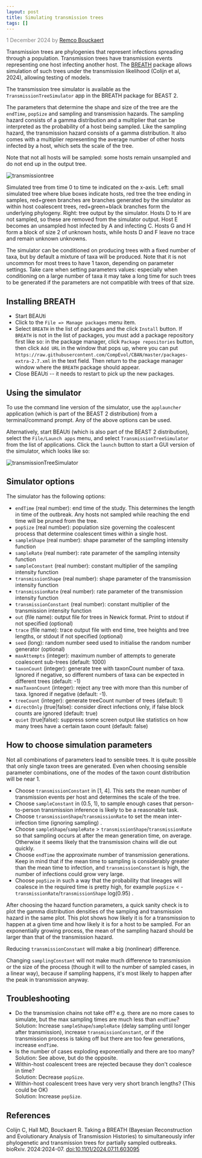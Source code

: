 ```yaml
---
layout: post
title: Simulating transmission trees
tags: []
---
```

<p style="color:gray">1 December 2024 by <a href="mailto:r.bouckaert@auckland.ac.nz">Remco Bouckaert</a></p>

Transmission trees are phylogenies that represent infections spreading through a population. 
Transmission trees have transmission events representing one host infecting another host.
The [BREATH](https://github.com/rbouckaert/transmission) package allows simulation of such trees under the transmission likelihood (Colijn et al, 2024), allowing testing of models.

The transmission tree simulator is available as the `TransmissionTreeSimulator` app in the BREATH package for BEAST 2. 

The parameters that determine the shape and size of the tree are the `endTime`, `popSize` and sampling and transmission hazards.
The sampling hazard consists of a gamma distribution and a multiplier that can be interpreted as the probability of a host being sampled.
Like the sampling hazard, the transmission hazard consists of a gamma distribution. It also comes with a multiplier representing the average number of other hosts infected by a host, which sets the scale of the tree.

Note that not all hosts will be sampled: some hosts remain unsampled and do not end up in the output tree.

![transmissiontree](/images/transmissiontree.svg)

Simulated tree from time 0 to time te indicated on the x-axis. Left: small simulated tree where blue boxes indicate hosts, red tree the tree ending in samples, red+green branches are branches generated by the simulator as within host coalescent trees, red+green+black branches form the underlying phylogeny. Right: tree output by the simulator. Hosts D to H are not sampled, so these are removed from the simulator output. Host E becomes an unsampled host infected by A and infecting C. Hosts G and H form a block of size 2 of unknown hosts, while hosts D and F leave no trace and remain unknown unknowns.

The simulator can be conditioned on producing trees with a fixed number of taxa, but by default a mixture of taxa will be produced.
Note that it is not uncommon for most trees to have 1 taxon, depending on parameter settings.
Take care when setting parameters values: especially when conditioning on a large number of taxa it may take a long time for such trees to be generated if the parameters are not compatible with trees of that size.


## Installing BREATH

* Start BEAUti
* Click to the `File => Manage packages` menu item.
* Select `BREATH` in the list of packages and the click `Install` button.
If `BREATH` is not in the list of packages, you must add a package repository first like so: in the package manager, click `Package repositories` button, then click `Add URL` in the window that pops up, where you can put `https://raw.githubusercontent.com/CompEvol/CBAN/master/packages-extra-2.7.xml` in the text field. Then return to the package manager window where the `BREATH` package should appear.
* Close BEAUti -- it needs to restart to pick up the new packages.

## Using the simulator

To use the command line version of the simulator, use the `applauncher` application (which is part of the BEAST 2 distribution) from a terminal/command prompt. Any of the above options can be used.

Alternatively, start BEAUti (which is also part of the BEAST 2 distribution), select the `File/Launch apps` menu, and select `TransmissionTreeSimulator` from the list of applications. Click the `launch` button to start a GUI version of the simulator, which looks like so:

![transmissionTreeSimulator](/images/transmissionTreeSimulator.png)

## Simulator options

The simulator has the following options:

* `endTime` (real number): end time of the study. This determines the length in time of the outbreak. Any hosts not sampled while reaching the end time will be pruned from the tree.
* `popSize` (real number): population size governing the coalescent process that determine coalescent times within a single host.
* `sampleShape` (real number): shape parameter of the sampling intensity function 
* `sampleRate` (real number): rate parameter of the sampling intensity function 
* `sampleConstant` (real number): constant multiplier of the sampling intensity function 
* `transmissionShape` (real number): shape parameter of the transmission intensity function 
* `transmissionRate` (real number): rate parameter of the transmission intensity function 
* `transmissionConstant` (real number): constant multiplier of the transmission intensity function 
* `out` (file name): output file for trees in Newick format. Print to stdout if not specified (optional)
* `trace` (file name): trace output file with end time, tree heights and tree lengths, or stdout if not specified (optional)
* `seed` (long): random number seed used to initialise the random number generator (optional)
* `maxAttempts` (integer): maximum number of attempts to generate coalescent sub-trees (default: 1000)
* `taxonCount` (integer): generate tree with taxonCount number of taxa. Ignored if negative, so different numbers of taxa can be expected in different trees (default: -1)
* `maxTaxonCount` (integer): reject any tree with more than this number of taxa. Ignored if negative (default: -1).
* `treeCount` (integer): generate treeCount number of trees (default: 1)
* `directOnly` (true|false): consider direct infections only, if false block counts are ignored (default: true)
* `quiet` (true|false): suppress some screen output like statistics on how many trees have a certain taxon count (default: false)


## How to choose simulation parameters

Not all combinations of parameters lead to sensible trees. 
It is quite possible that only single taxon trees are generated.
Even when choosing sensible parameter combinations, one of the modes of the taxon count distribution will be near 1.

* Choose `transmissionConstant`  in [1, 4]. This sets the mean number of transmission events per host and determines the scale of the tree.
* Choose `sampleConstant` in (0.5, 1), to  sample enough cases that person-to-person transmission inference is likely to be a reasonable task. 
* Choose `transmissionShape`/`transmissionRate` to set the mean inter-infection time (ignoring sampling) .
* Choose `sampleShape`/`sampleRate` > `transmissionShape`/`transmissionRate` so that sampling occurs at after the mean generation time, on average. Otherwise it seems likely that the transmission chains will die out quickly. 
* Choose `endTime` the approximate number of transmission generations. Keep in mind that if the mean time to sampling is considerably greater than the mean time to infection, and `transmissionConstant` is high, the number of infections could grow very large. 
* Choose `popSize` in such a way that the probability that lineages will coalesce in the required time is pretty high, for example `popSize` < -`transmissionRate`/`transmissionShape` log(0.95) .

After choosing the hazard function parameters, a quick sanity check is to plot the gamma distribution densities of the sampling and transmission hazard in the same plot.
This plot shows how likely it is for a transmission to happen at a given time and how likely it is for a host to be sampled.
For an exponentially growing process, the mean of the sampling hazard should be larger than that of the transmission hazard.

Reducing `transmissionConstant` will make a big (nonlinear) difference. 

Changing `samplingConstant` will not make much difference to transmission or the size of the process (though it will to the number of sampled cases, in a linear way), because if sampling happens, it's most likely to happen after the peak in transmission anyway. 


## Troubleshooting

* Do the transmission chains not take off? e.g. there are no more cases to simulate, but the max sampling times are much less than `endTime`? 
  <br/>Solution: Increase `sampleShape`/`sampleRate` (delay sampling until longer after transmission), increase `transmissionConstant`, or if the transmission process is taking off but there are too few generations, increase `endTime`. 
* Is the number of cases exploding exponentially and there are too many? 
  <br/>Solution: See above, but do the opposite. 
* Within-host coalescent trees are rejected because they don't coalesce in time? 
  <br/>Solution: Decrease `popSize`. 
* Within-host coalescent trees have very very short branch lengths? (This could be OK)
  <br/>Solution: Increase `popSize`. 

  


## References

Colijn C, Hall MD, Bouckaert R. 
Taking a BREATH (Bayesian Reconstruction and Evolutionary Analysis of Transmission Histories) to simultaneously infer phylogenetic and transmission trees for partially sampled outbreaks. 
bioRxiv. 2024:2024-07. <a href="https://doi.org/10.1101/2024.07.11.603095 ">doi:10.1101/2024.07.11.603095 </a>